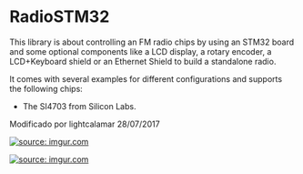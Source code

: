 RadioSTM32
==========

This library is about controlling an FM radio chips by using an STM32 board and some optional components
like a LCD display, a rotary encoder, a LCD+Keyboard shield or an Ethernet Shield to build a standalone radio.

It comes with several examples for different configurations and supports the following chips:
* The SI4703 from Silicon Labs.

Modificado por lightcalamar 28/07/2017


<a href="http://imgur.com/1Wk3yy0"><img src="http://i.imgur.com/1Wk3yy0.jpg" title="source: imgur.com" /></a>


<a href="http://imgur.com/y7EMi0w"><img src="http://i.imgur.com/y7EMi0w.jpg" title="source: imgur.com" /></a>
